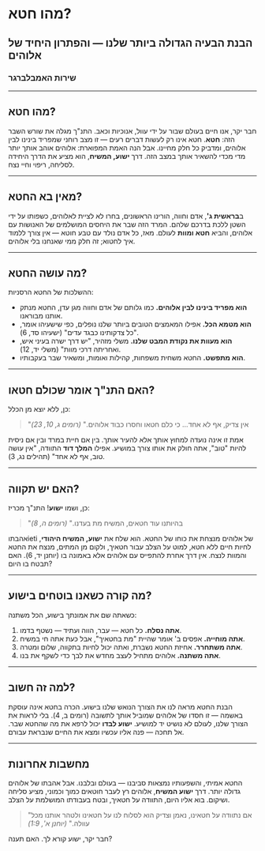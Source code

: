 # מהו חטא?

## הבנת הבעיה הגדולה ביותר שלנו — והפתרון היחיד של אלוהים

### שירות האמבלברגר

---

## מהו חטא?

חבר יקר, אנו חיים בעולם שבור על ידי עוול, אנוכיות וכאב. התנ"ך מגלה את שורש השבר הזה: **חטא**. חטא אינו רק לעשות דברים רעים — זו מצב רוחני שמפריד בינינו לבין אלוהים, ומדביק כל חלק מחיינו. אבל הנה האמת המפוארת: אלוהים אוהב אותך יותר מדי מכדי להשאיר אותך במצב הזה. דרך **ישוע, המשיח**, הוא מציע את הדרך היחידה לסליחה, ריפוי וחיי נצח.

---

## מאין בא החטא?

ב**בראשית ג'**, אדם וחווה, הורינו הראשונים, בחרו לא לציית לאלוהים, כשפותו על ידי השטן ללכת בדרכם שלהם. המרד הזה שבר את היחסים המושלמים של האנושות עם אלוהים, והביא **חטא ומוות** לעולם. מאז, כל אדם נולד עם טבע חוטא — אין צורך ללמוד איך לחטוא; זה חלק ממי שאנחנו בלי אלוהים.

---

## מה עושה החטא?

ההשלכות של החטא הרסניות:

- **הוא מפריד בינינו לבין אלוהים.** כמו גלותם של אדם וחווה מגן עדן, החטא מנתק אותנו מבוראנו.
- **הוא מטמא הכל.** אפילו המאמצים הטובים ביותר שלנו נופלים, כפי שישעיהו אומר, "כל צדקותינו כבגד עדים" (ישעיהו סד, 6).
- **הוא מעוות את נקודת המבט שלנו.** משלי מזהיר, "יש דרך ישרה בעיני איש, ואחריתה דרכי מוות" (משלי יד, 12).
- **הוא מתפשט.** החטא משחית משפחות, קהילות ואומות, ומשאיר שבר בעקבותיו.

---

## האם התנ"ך אומר שכולם חטאו?

כן, ללא יוצא מן הכלל:

> "אין צדיק, אף לא אחד... כי כלם חטאו וחסרו כבוד אלוהים." _(רומים ג, 10, 23)_

אמת זו אינה נועדה למחוץ אותך אלא להעיר אותך. בין אם חיית במרד ובין אם ניסית להיות "טוב", אתה חולק את אותו צורך במושיע. אפילו **המלך דוד** התוודה, "אין עושה טוב, אף לא אחד" (תהילים נג, 3).

---

## האם יש תקווה?

כן, ושמו **ישוע**! התנ"ך מכריז:

> "בהיותנו עוד חטאים, המשיח מת בעדנו." _(רומים ה, 8)_

אהבתוieti של אלוהים מנצחת את כוחו של החטא. הוא שלח את **ישוע, המשיח היהודי**, לחיות חיים ללא חטא, למוט על הצלב עבור חטאיך, ולקום מן המתים, מנצח את החטא והמוות לנצח. אין דרך אחרת להתפייס עם אלוהים אלא באמונה בו (יוחנן יד, 6). האם תבטח בו היום?

---

## מה קורה כשאנו בוטחים בישוע?

כשאתה שם את אמונתך בישוע, הכל משתנה:

1. **אתה נסלח.** כל חטא — עבר, הווה ועתיד — נשטף בדמו.
2. **אתה מוחייה.** אפסים ב' אומר שהיית "מת בחטאיך", אבל כעת אתה חי במשיח.
3. **אתה משתחרר.** אחיזת החטא נשברת, ואתה יכול לחיות בתקווה, שלום ומטרה.
4. **אתה משתנה.** אלוהים מתחיל לעצב מחדש את לבך כדי לשקף את בנו.

---

## למה זה חשוב?

הבנת החטא מראה לנו את הצורך הנואש שלנו בישוע. הכרה בחטא אינה עוסקת באשמה — זו חסדו של אלוהים שמוביל אותך לתשובה (רומים ב, 4). בלי לראות את הצורך שלנו, לעולם לא נושיט יד למושיע. **ישוע לבדו** יכול לרפא את מה שהחטא שבר. אל תחכה — פנה אליו עכשיו ומצא את החיים שנבראת עבורם.

---

## מחשבות אחרונות

החטא אמיתי, והשפעותיו נמצאות סביבנו — בעולם ובלבנו. אבל אהבתו של אלוהים גדולה יותר. דרך **ישוע המשיח**, אלוהים רץ לעבר חוטאים כמוך וכמוני, מציע סליחה ושיקום. בוא אליו היום, התוודה על חטאיך, ובטח בעבודתו המושלמת על הצלב.

> "אם נתוודה על חטאינו, נאמן וצדיק הוא לסלוח לנו על חטאינו ולטהר אותנו מכל עוולה." _(יוחנן א', 1:9)_

חבר יקר, ישוע קורא לך. האם תענה?
